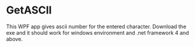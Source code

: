 # GetASCII
This WPF app gives ascii number for the entered character.
Download the exe and it should work for windows environment and .net framework 4 and above.
